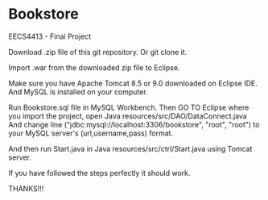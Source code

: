 # Bookstore
EECS4413 - Final Project



Download .zip file of this git repository.
Or git clone it.

Import .war from the downloaded zip file to Eclipse.

Make sure you have Apache Tomcat 8.5 or 9.0 downloaded on Eclipse IDE.
And MySQL is installed on your computer.

Run Bookstore.sql file in MySQL Workbench.
Then GO TO Eclipse where you import the project, open Java resources/src/DAO/DataConnect.java
And change line ("jdbc:mysql://localhost:3306/bookstore", "root", "root") to your MySQL server's (url,username,pass) format.

And then run Start.java in Java resources/src/ctrl/Start.java using Tomcat server.

If you have followed the steps perfectly it should work.

THANKS!!!
